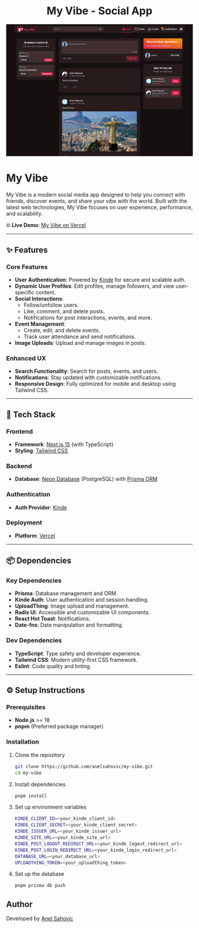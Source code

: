 <h1 align="center"> My Vibe - Social App </h1>

![Demo App](/public/screenshot-for-readme.png)

# My Vibe

My Vibe is a modern social media app designed to help you connect with friends, discover events, and share your vibe with the world. Built with the latest web technologies, My Vibe focuses on user experience, performance, and scalability.

🌐 **Live Demo**: [My Vibe on Vercel](https://anelsahovic-geo-world.vercel.app/)

---

## ✨ Features

### Core Features

- **User Authentication**: Powered by [Kinde](https://kinde.com) for secure and scalable auth.
- **Dynamic User Profiles**: Edit profiles, manage followers, and view user-specific content.
- **Social Interactions**:
  - Follow/unfollow users.
  - Like, comment, and delete posts.
  - Notifications for post interactions, events, and more.
- **Event Management**:
  - Create, edit, and delete events.
  - Track user attendance and send notifications.
- **Image Uploads**: Upload and manage images in posts.

### Enhanced UX

- **Search Functionality**: Search for posts, events, and users.
- **Notifications**: Stay updated with customizable notifications.
- **Responsive Design**: Fully optimized for mobile and desktop using Tailwind CSS.

---

## 🔧 Tech Stack

### Frontend

- **Framework**: [Next.js 15](https://nextjs.org/) (with TypeScript)
- **Styling**: [Tailwind CSS](https://tailwindcss.com/)

### Backend

- **Database**: [Neon Database](https://neon.tech/) (PostgreSQL) with [Prisma ORM](https://www.prisma.io/)

### Authentication

- **Auth Provider**: [Kinde](https://kinde.com)

### Deployment

- **Platform**: [Vercel](https://vercel.com/)

---

## 📦 Dependencies

### Key Dependencies

- **Prisma**: Database management and ORM.
- **Kinde Auth**: User authentication and session handling.
- **UploadThing**: Image upload and management.
- **Radix UI**: Accessible and customizable UI components.
- **React Hot Toast**: Notifications.
- **Date-fns**: Date manipulation and formatting.

### Dev Dependencies

- **TypeScript**: Type safety and developer experience.
- **Tailwind CSS**: Modern utility-first CSS framework.
- **Eslint**: Code quality and linting.

---

## ⚙️ Setup Instructions

### Prerequisites

- **Node.js** >= 18
- **pnpm** (Preferred package manager)

### Installation

1. Clone the repository

   ```bash
   git clone https://github.com/anelsahovic/my-vibe.git
   cd my-vibe
   ```

2. Install dependencies

   ```bash
   pnpm install
   ```

3. Set up environment variables
   ```bash
   KINDE_CLIENT_ID=<your_kinde_client_id>
   KINDE_CLIENT_SECRET=<your_kinde_client_secret>
   KINDE_ISSUER_URL=<your_kinde_issuer_url>
   KINDE_SITE_URL=<your_kinde_site_url>
   KINDE_POST_LOGOUT_REDIRECT_URL=<your_kinde_logout_redirect_url>
   KINDE_POST_LOGIN_REDIRECT_URL=<your_kinde_login_redirect_url>
   DATABASE_URL=<your_database_url>
   UPLOADTHING_TOKEN=<your_uploadthing_token>
   ```
4. Set up the database
   ```bash
   pnpm prisma db push
   ```

## Author

Developed by [Anel Sahovic](https://github.com/anelsahovic)
